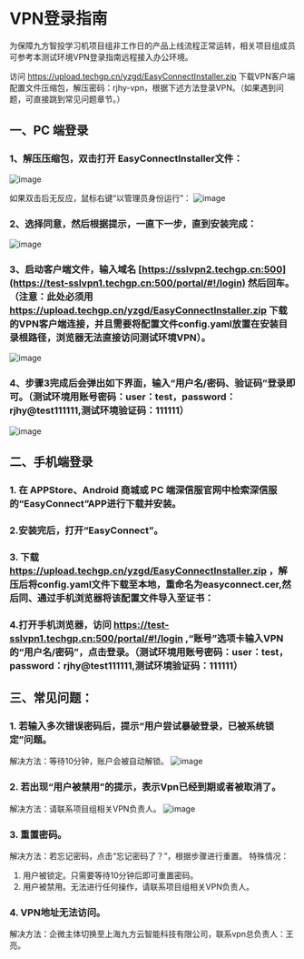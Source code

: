 # VPN登录指南

为保障九方智投学习机项目组非工作日的产品上线流程正常运转，相关项目组成员可参考本测试环境VPN登录指南远程接入办公环境。

访问 https://upload.techgp.cn/yzgd/EasyConnectInstaller.zip 下载VPN客户端配置文件压缩包，解压密码：rjhy-vpn，根据下述方法登录VPN。（如果遇到问题，可直接跳到常见问题章节。） 

## 一、PC 端登录
### 1、解压压缩包，双击打开 EasyConnectInstaller文件：
![image](https://github.com/user-attachments/assets/22cc4516-a4ed-4dff-b638-f85486196370)

如果双击后无反应，鼠标右键“以管理员身份运行”：
![image](https://github.com/user-attachments/assets/e30104bc-e211-444e-8fd4-b7557eec1b6d)


### 2、选择同意，然后根据提示，一直下一步，直到安装完成：
![image](https://github.com/user-attachments/assets/6a2e39ad-e463-4328-97bf-8e25c2fc9a6f)

### 3、启动客户端文件，输入域名 [https://sslvpn2.techgp.cn:500](https://test-sslvpn1.techgp.cn:500/portal/#!/login)  然后回车。（**注意：此处必须用 https://upload.techgp.cn/yzgd/EasyConnectInstaller.zip 下载的VPN客户端连接，并且需要将配置文件config.yaml放置在安装目录根路径，浏览器无法直接访问测试环境VPN**）。

![image](https://github.com/user-attachments/assets/d505e885-99fd-46dd-993d-f6a885b9faf4)

### 4、步骤3完成后会弹出如下界面，输入“用户名/密码、验证码”登录即可。（测试环境用账号密码：**user：test，password：rjhy@test111111**,测试环境验证码：**111111**）
![image](https://github.com/user-attachments/assets/cf460eb0-a221-440e-865f-0aa413b2356c)


## 二、手机端登录
### 1. 在 APPStore、Android 商城或 PC 端深信服官网中检索深信服的“EasyConnect”APP进行下载并安装。
### 2.安装完后，打开“EasyConnect”。
### 3. 下载 https://upload.techgp.cn/yzgd/EasyConnectInstaller.zip ，解压后将config.yaml文件下载至本地，重命名为easyconnect.cer,然后同、通过手机浏览器将该配置文件导入至证书：
### 4.打开手机浏览器，访问 https://test-sslvpn1.techgp.cn:500/portal/#!/login ,“账号”选项卡输入VPN 的“用户名/密码”，点击登录。（测试环境用账号密码：**user：test，password：rjhy@test111111**,测试环境验证码：**111111**）

## 三、常见问题：
### 1. 若输入多次错误密码后，提示“用户尝试暴破登录，已被系统锁定”问题。

解决方法：等待10分钟，账户会被自动解锁。
![image](https://github.com/user-attachments/assets/43ec3fca-5c0f-407b-8fa3-38ee0ff32621)

### 2. 若出现“用户被禁用”的提示，表示Vpn已经到期或者被取消了。

解决方法：请联系项目组相关VPN负责人。
![image](https://github.com/user-attachments/assets/a2dc33d9-8428-4b14-92a0-41ceed4466d6)

### 3. 重置密码。
解决方法：若忘记密码，点击“忘记密码了？”，根据步骤进行重置。
特殊情况：
1) 用户被锁定。只需要等待10分钟后即可重置密码。
2) 用户被禁用。无法进行任何操作，请联系项目组相关VPN负责人。

### 4. VPN地址无法访问。
解决方法：企微主体切换至上海九方云智能科技有限公司，联系vpn总负责人：王亮。
